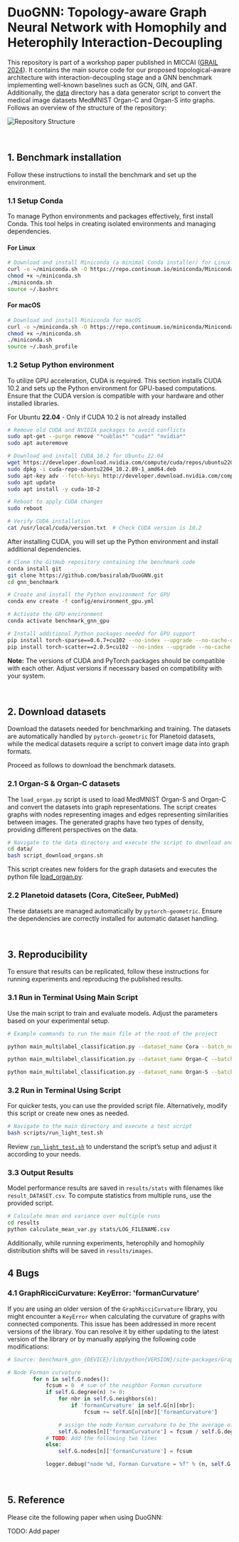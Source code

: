

# DuoGNN: Topology-aware Graph Neural Network with Homophily and Heterophily Interaction-Decoupling
This repository is part of a workshop paper published in MICCAI ([GRAIL 2024](https://grail-miccai.github.io)). It contains the main source code for our proposed topological-aware architecture with interaction-decoupling stage and a GNN benchmark implementing well-known baselines such as GCN, GIN, and GAT. Additionally, the [data](./data/) directory has a data generator script to convert the medical image datasets MedMNIST Organ-C and Organ-S into graphs. Follows an overview of the structure of the repository:

![Repository Structure](images/repo_structure.png)


<br>


## 1. Benchmark installation

Follow these instructions to install the benchmark and set up the environment.

### 1.1 Setup Conda

To manage Python environments and packages effectively, first install Conda. This tool helps in creating isolated environments and managing dependencies.

#### For Linux
```bash
# Download and install Miniconda (a minimal Conda installer) for Linux
curl -o ~/miniconda.sh -O https://repo.continuum.io/miniconda/Miniconda3-latest-Linux-x86_64.sh
chmod +x ~/miniconda.sh    
./miniconda.sh  
source ~/.bashrc
```

#### For macOS
```bash
# Download and install Miniconda for macOS
curl -o ~/miniconda.sh -O https://repo.continuum.io/miniconda/Miniconda3-latest-MacOSX-x86_64.sh
chmod +x ~/miniconda.sh    
./miniconda.sh  
source ~/.bash_profile
```

### 1.2 Setup Python environment

To utilize GPU acceleration, CUDA is required. This section installs CUDA 10.2 and sets up the Python environment for GPU-based computations. Ensure that the CUDA version is compatible with your hardware and other installed libraries.

For Ubuntu **22.04** - Only if CUDA 10.2 is not already installed

```bash
# Remove old CUDA and NVIDIA packages to avoid conflicts
sudo apt-get --purge remove "*cublas*" "cuda*" "nvidia*"
sudo apt autoremove

# Download and install CUDA 10.2 for Ubuntu 22.04
wget https://developer.download.nvidia.com/compute/cuda/repos/ubuntu2204/x86_64/cuda-repo-ubuntu2204_10.2.89-1_amd64.deb
sudo dpkg -i cuda-repo-ubuntu2204_10.2.89-1_amd64.deb
sudo apt-key adv --fetch-keys http://developer.download.nvidia.com/compute/cuda/repos/ubuntu2204/x86_64/7fa2af80.pub
sudo apt update
sudo apt install -y cuda-10-2

# Reboot to apply CUDA changes
sudo reboot

# Verify CUDA installation
cat /usr/local/cuda/version.txt  # Check CUDA version is 10.2
```

After installing CUDA, you will set up the Python environment and install additional dependencies.

```bash
# Clone the GitHub repository containing the benchmark code
conda install git
git clone https://github.com/basiralab/DuoGNN.git
cd gnn_benchmark

# Create and install the Python environment for GPU
conda env create -f config/environment_gpu.yml 

# Activate the GPU environment
conda activate benchmark_gnn_gpu

# Install additional Python packages needed for GPU support
pip install torch-sparse==0.6.7+cu102 --no-index --upgrade --no-cache-dir --use-deprecated=legacy-resolver -f https://data.pyg.org/whl/torch-1.6.0.html
pip install torch-scatter==2.0.5+cu102 --no-index --upgrade --no-cache-dir --use-deprecated=legacy-resolver -f https://data.pyg.org/whl/torch-1.6.0.html
```

**Note:** The versions of CUDA and PyTorch packages should be compatible with each other. Adjust versions if necessary based on compatibility with your system.


<br>

## 2. Download datasets

Download the datasets needed for benchmarking and training. The datasets are automatically handled by `pytorch-geometric` for Planetoid datasets, while the medical datasets require a script to convert image data into graph formats.

Proceed as follows to download the benchmark datasets.


### 2.1 Organ-S & Organ-C datasets

The `load_organ.py` script is used to load MedMNIST Organ-S and Organ-C and convert the datasets into graph representations. The script creates graphs with nodes representing images and edges representing similarities between images. The generated graphs have two types of density, providing different perspectives on the data.

```bash
# Navigate to the data directory and execute the script to download and convert datasets
cd data/
bash script_download_organs.sh
```

This script creates new folders for the graph datasets and executes the python file [load_organ.py](../data/load_organ.py). 


### 2.2 Planetoid datasets (Cora, CiteSeer, PubMed)

These datasets are managed automatically by `pytorch-geometric`. Ensure the dependencies are correctly installed for automatic dataset handling.

<br>

## 3. Reproducibility 

To ensure that results can be replicated, follow these instructions for running experiments and reproducing the published results.

### 3.1 Run in Terminal Using Main Script

Use the main script to train and evaluate models. Adjust the parameters based on your experimental setup.

```bash
# Example commands to run the main file at the root of the project

python main_multilabel_classification.py --dataset_name Cora --batch_norm --do_eval --print_result --model_type GCN --num_epoch 300 --hidden_channels 2048

python main_multilabel_classification.py --dataset_name Organ-C --batch_norm --do_eval --print_result --model_type GAT --num_epoch 300 --hidden_channels 256 --remove_edges 5000 --topological_measure random

python main_multilabel_classification.py --dataset_name Organ-S --batch_norm --do_eval --print_result  --model_type DualGCN --num_epoch 300 --remove_edges 5000 --max_communities 500 --hidden_channels 1024 --topological_measure curvature
```


### 3.2 Run in Terminal Using Script

For quicker tests, you can use the provided script file. Alternatively, modify this script or create new ones as needed.

```bash
# Navigate to the main directory and execute a test script
bash scripts/run_light_test.sh
```

Review [`run_light_test.sh`](../scripts/run_light_test.sh) to understand the script’s setup and adjust it according to your needs.

### 3.3 Output Results

Model performance results are saved in `results/stats` with filenames like `result_DATASET.csv`. To compute statistics from multiple runs, use the provided script.

```bash
# Calculate mean and variance over multiple runs
cd results
python calculate_mean_var.py stats/LOG_FILENAME.csv
```

Additionally, while running experiments, heterophily and homophily distribution shifts will be saved in `results/images`.

## 4 Bugs

### 4.1 GraphRicciCurvature: KeyError: 'formanCurvature'

If you are using an older version of the `GraphRicciCurvature` library, you might encounter a `KeyError` when calculating the curvature of graphs with connected components. This issue has been addressed in more recent versions of the library. You can resolve it by either updating to the latest version of the library or by manually applying the following code modifications:

```python
# Source: benchmark_gnn_{DEVICE}/lib/python{VERSION}/site-packages/GraphRicciCurvature/FormanRicci.py

# Node Forman curvature
        for n in self.G.nodes():
            fcsum = 0  # sum of the neighbor Forman curvature
            if self.G.degree(n) != 0:
                for nbr in self.G.neighbors(n):
                    if 'formanCurvature' in self.G[n][nbr]:
                        fcsum += self.G[n][nbr]['formanCurvature']

                # assign the node Forman curvature to be the average of node's adjacency edges
                self.G.nodes[n]['formanCurvature'] = fcsum / self.G.degree(n)
            # TODO: Add the following two lines
            else:
                self.G.nodes[n]['formanCurvature'] = fcsum

            logger.debug("node %d, Forman Curvature = %f" % (n, self.G.nodes[n]['formanCurvature']))
```

<br>

## 5. Reference 
Please cite the following paper when using DuoGNN:

TODO: Add paper

<br><br><br>

